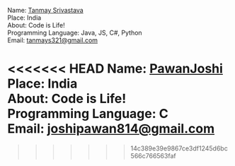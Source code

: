 Name: [Tanmay Srivastava](https://github.com/Tanmay17)<br/>
Place: India<br/>
About: Code is Life!<br/>
Programming Language: Java, JS, C#, Python<br/>
Email: tanmays321@gmail.com<br/>

<<<<<<< HEAD
Name: [PawanJoshi](https://github.com/impawanjoshi)<br/>
Place: India<br/>
About: Code is Life!<br/>
Programming Language: C<br/>
Email: joshipawan814@gmail.com<br/>
=======

>>>>>>> 14c389e39e9867ce3df1245d6bc566c766563faf
